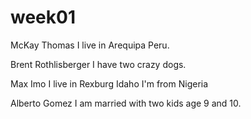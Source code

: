 # week01

McKay Thomas
I live in Arequipa Peru.

Brent Rothlisberger
I have two crazy dogs.

Max Imo
I live in Rexburg Idaho
I'm from Nigeria

Alberto Gomez
I am married with two kids age 9 and 10.
